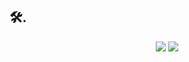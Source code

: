 ## 🛠. 
<div align=center>
    <img src="https://img.shields.io/badge/Python-3776AB?style=flat-square&logo=Python&logoColor=fff"/>
    <img src="https://img.shields.io/badge/Pytorch-EE4C2C?style=flat-square&logo=Pytorch&logoColor=fff"/>
    
</div>
